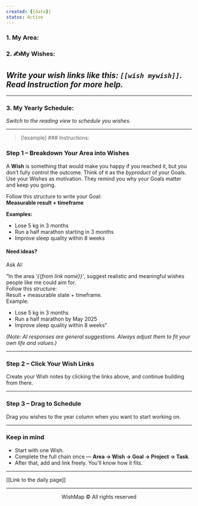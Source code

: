 ```yaml
---
created: {{date}}
status: Active
---
```

### 1. My Area:
### 2. ✍️My Wishes:
*Write your wish links like this:  `[[wish mywish]]`. 
Read Instruction for more help.*
- 

---
### 3. My Yearly Schedule:
*Switch to the reading view to schedule you wishes.*






___
> [!example] ### Instructions:

### Step 1 – Breakdown Your Area into Wishes
A **Wish** is something that would make you happy if you reached it, but you don’t fully control the outcome.   Think of it as the _byproduct_ of your Goals.
Use your Wishes as motivation. They remind you why your Goals matter and keep you going.

Follow this structure to write your Goal:  
  **Measurable result + timeframe**

**Examples:**
- Lose 5 kg in 3 months  
- Run a half marathon starting in 3 months  
- Improve sleep quality within 8 weeks

#### Need ideas?

Ask AI:

 “In the area *‘{{from link name}}’*, suggest realistic and meaningful wishes people like me could aim for.  
 Follow this structure:  
 Result + measurable state + timeframe.  
 Example:  
 - Lose 5 kg in 3 months  
 - Run a half marathon by May 2025  
 - Improve sleep quality within 8 weeks”

 *(Note: AI responses are general suggestions. Always adjust them to fit your own life and values.)*

---

### Step 2 – Click Your Wish Links

Create your Wish notes by clicking the links above, and continue building from there.

---
### Step 3 – Drag to Schedule
Drag you wishes to the year column when you want to start working on.

---
### Keep in mind
- Start with one Wish.  
- Complete the full chain once — **Area → Wish → Goal → Project → Task**.  
- After that, add and link freely. You’ll know how it fits.

---

[[Link to the daily page]]

---

<p align="center">WishMap © All rights reserved</p>
